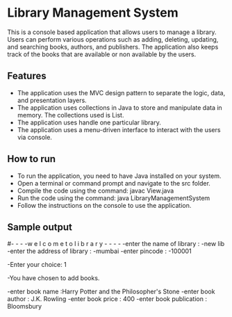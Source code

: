 # Library Management System

This is a console based application that allows users to manage a library. Users can perform various operations such as adding, deleting, updating, and searching books, authors, and publishers. The application also keeps track of the books that are available or non available by the users.

## Features

- The application uses the MVC design pattern to separate the logic, data, and presentation layers.
- The application uses collections in Java to store and manipulate data in memory. The collections used is List.
- The application uses handle one particular library.
- The application uses a menu-driven interface to interact with the users via console.

## How to run

- To run the application, you need to have Java installed on your system.
- Open a terminal or command prompt and navigate to the src folder.
- Compile the code using the command: javac View.java
- Run the code using the command: java LibraryManagementSystem
- Follow the instructions on the console to use the application.

## Sample output

#- - - -w e l c o m e  t o  l i b r a r y - - - -
-enter the name of library : 
-new lib
-enter the address of library : 
-mumbai
-enter pincode : 
-100001


-Enter your choice: 1

-You have chosen to add books.

-enter book name :Harry Potter and the Philosopher's Stone
-enter book author : J.K. Rowling
-enter book price : 400
-enter book publication : Bloomsbury

